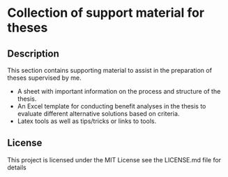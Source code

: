 # Collection of support material for theses

## Description

This section contains supporting material to assist in the preparation of theses supervised by me.

* A sheet with important information on the process and structure of the thesis.
* An Excel template for conducting benefit analyses in the thesis to evaluate different alternative solutions based on criteria.
* Latex tools as well as tips/tricks or links to tools. 

## License

This project is licensed under the  MIT License see the LICENSE.md file for details
